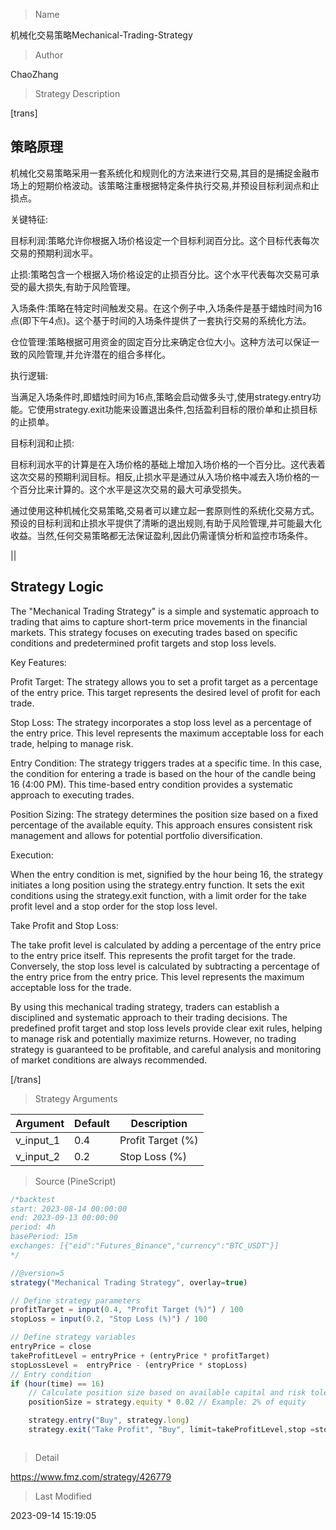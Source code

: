 
> Name

机械化交易策略Mechanical-Trading-Strategy

> Author

ChaoZhang

> Strategy Description


[trans] 

## 策略原理

机械化交易策略采用一套系统化和规则化的方法来进行交易,其目的是捕捉金融市场上的短期价格波动。该策略注重根据特定条件执行交易,并预设目标利润点和止损点。

关键特征:

目标利润:策略允许你根据入场价格设定一个目标利润百分比。这个目标代表每次交易的预期利润水平。

止损:策略包含一个根据入场价格设定的止损百分比。这个水平代表每次交易可承受的最大损失,有助于风险管理。

入场条件:策略在特定时间触发交易。在这个例子中,入场条件是基于蜡烛时间为16点(即下午4点)。这个基于时间的入场条件提供了一套执行交易的系统化方法。 

仓位管理:策略根据可用资金的固定百分比来确定仓位大小。这种方法可以保证一致的风险管理,并允许潜在的组合多样化。

执行逻辑:

当满足入场条件时,即蜡烛时间为16点,策略会启动做多头寸,使用strategy.entry功能。它使用strategy.exit功能来设置退出条件,包括盈利目标的限价单和止损目标的止损单。

目标利润和止损:

目标利润水平的计算是在入场价格的基础上增加入场价格的一个百分比。这代表着这次交易的预期利润目标。相反,止损水平是通过从入场价格中减去入场价格的一个百分比来计算的。这个水平是这次交易的最大可承受损失。

通过使用这种机械化交易策略,交易者可以建立起一套原则性的系统化交易方式。预设的目标利润和止损水平提供了清晰的退出规则,有助于风险管理,并可能最大化收益。当然,任何交易策略都无法保证盈利,因此仍需谨慎分析和监控市场条件。



||

## Strategy Logic

The "Mechanical Trading Strategy" is a simple and systematic approach to trading that aims to capture short-term price movements in the financial markets. This strategy focuses on executing trades based on specific conditions and predetermined profit targets and stop loss levels. 

Key Features:

Profit Target: The strategy allows you to set a profit target as a percentage of the entry price. This target represents the desired level of profit for each trade.

Stop Loss: The strategy incorporates a stop loss level as a percentage of the entry price. This level represents the maximum acceptable loss for each trade, helping to manage risk.

Entry Condition: The strategy triggers trades at a specific time. In this case, the condition for entering a trade is based on the hour of the candle being 16 (4:00 PM). This time-based entry condition provides a systematic approach to executing trades.

Position Sizing: The strategy determines the position size based on a fixed percentage of the available equity. This approach ensures consistent risk management and allows for potential portfolio diversification. 

Execution: 

When the entry condition is met, signified by the hour being 16, the strategy initiates a long position using the strategy.entry function. It sets the exit conditions using the strategy.exit function, with a limit order for the take profit level and a stop order for the stop loss level.

Take Profit and Stop Loss:

The take profit level is calculated by adding a percentage of the entry price to the entry price itself. This represents the profit target for the trade. Conversely, the stop loss level is calculated by subtracting a percentage of the entry price from the entry price. This level represents the maximum acceptable loss for the trade.

By using this mechanical trading strategy, traders can establish a disciplined and systematic approach to their trading decisions. The predefined profit target and stop loss levels provide clear exit rules, helping to manage risk and potentially maximize returns. However, no trading strategy is guaranteed to be profitable, and careful analysis and monitoring of market conditions are always recommended.

[/trans]

> Strategy Arguments



|Argument|Default|Description|
|----|----|----|
|v_input_1|0.4|Profit Target (%)|
|v_input_2|0.2|Stop Loss (%)|


> Source (PineScript)

``` javascript
/*backtest
start: 2023-08-14 00:00:00
end: 2023-09-13 00:00:00
period: 4h
basePeriod: 15m
exchanges: [{"eid":"Futures_Binance","currency":"BTC_USDT"}]
*/

//@version=5
strategy("Mechanical Trading Strategy", overlay=true)

// Define strategy parameters
profitTarget = input(0.4, "Profit Target (%)") / 100
stopLoss = input(0.2, "Stop Loss (%)") / 100

// Define strategy variables
entryPrice = close
takeProfitLevel = entryPrice + (entryPrice * profitTarget)
stopLossLevel =  entryPrice - (entryPrice * stopLoss)
// Entry condition
if (hour(time) == 16)
    // Calculate position size based on available capital and risk tolerance
    positionSize = strategy.equity * 0.02 // Example: 2% of equity

    strategy.entry("Buy", strategy.long)
    strategy.exit("Take Profit", "Buy", limit=takeProfitLevel,stop =stopLossLevel )



```

> Detail

https://www.fmz.com/strategy/426779

> Last Modified

2023-09-14 15:19:05
